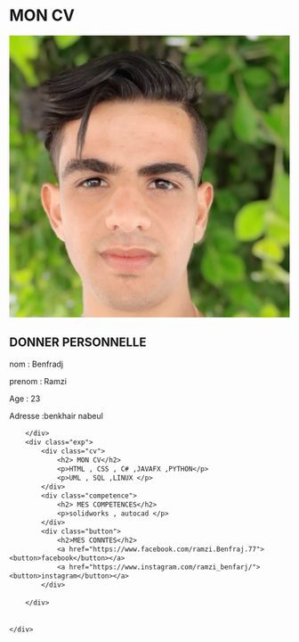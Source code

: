 <!DOCTYPE html>
<html lang="en">
<head>
    <meta charset="UTF-8">
    <meta http-equiv="X-UA-Compatible" content="IE=edge">
    <meta name="viewport" content="width=device-width, initial-scale=1.0">
    <title> mon cv</title>
    <link rel="stylesheet" href="wrapcv.css">
</head>
<body>
    <div id="titre">
        <h1> MON CV</h1>
        <div class="photo">
            <img src="cv.jpg" alt="">
        </div>
        <div class="about">
            <h2>DONNER PERSONNELLE</h2>
            <p>nom : Benfradj</p>
            <p>prenom : Ramzi </p>
            <p>Age : 23</p>
            <p>Adresse :benkhair nabeul</p>

        </div>
        <div class="exp">
            <div class="cv">
                <h2> MON CV</h2>
                <p>HTML , CSS , C# ,JAVAFX ,PYTHON</p>
                <p>UML , SQL ,LINUX </p>
            </div>
            <div class="competence">
                <h2> MES COMPETENCES</h2>
                <p>solidworks , autocad </p>
            </div>
            <div class="button">
                <h2>MES CONNTES</h2>
                <a href="https://www.facebook.com/ramzi.Benfraj.77"><button>facebook</button></a>
                <a href="https://www.instagram.com/ramzi_benfarj/"><button>instagram</button></a>
            </div>

        </div>
        

    </div>

</body>
</html>
